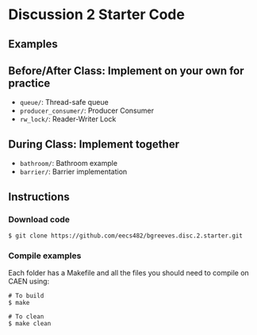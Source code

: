 # Discussion 2 Starter Code

## Examples

## Before/After Class: Implement on your own for practice

- `queue/`: Thread-safe queue
- `producer_consumer/`: Producer Consumer
- `rw_lock/`: Reader-Writer Lock

## During Class: Implement together

- `bathroom/`: Bathroom example
- `barrier/`: Barrier implementation

## Instructions

### Download code

```
$ git clone https://github.com/eecs482/bgreeves.disc.2.starter.git
```

### Compile examples

Each folder has a Makefile and all the files you should need to compile on CAEN using:

```
# To build
$ make

# To clean
$ make clean
``` 

